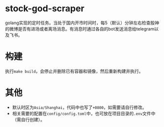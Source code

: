 # stock-god-scraper

golang实现的定时任务。当处于国内开市时间时，每5（默认）分钟左右检查股神的微博是否有进场或者离场消息。有消息时通过各自的bot发送消息给telegram以及飞书。

# 构建
执行`make build`，会停止并删除已有容器和镜像，然后重新构建并执行。

# 其他
- 默认时区为`Asia/Shanghai`，代码中也写了`+0800`，如需要请自行修改。
- 相关需要的配置在`config/config.toml`中，也可放在项目目录的`.env`文件中（需自行创建）。
